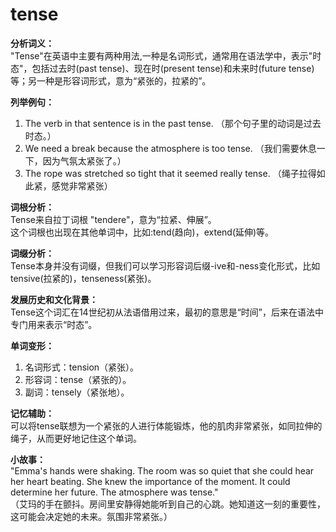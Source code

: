 # tense

**分析词义：**  
"Tense"在英语中主要有两种用法,一种是名词形式，通常用在语法学中，表示"时态"，包括过去时(past tense)、现在时(present tense)和未来时(future tense)等；另一种是形容词形式，意为“紧张的，拉紧的”。

  

**列举例句：**

  

1.  The verb in that sentence is in the past tense. （那个句子里的动词是过去时态。）
2.  We need a break because the atmosphere is too tense. （我们需要休息一下，因为气氛太紧张了。）
3.  The rope was stretched so tight that it seemed really tense. （绳子拉得如此紧，感觉非常紧张）

  

**词根分析：**  
Tense来自拉丁词根 "tendere"，意为“拉紧、伸展”。  
这个词根也出现在其他单词中，比如:tend(趋向)，extend(延伸)等。

  

**词缀分析：**  
Tense本身并没有词缀，但我们可以学习形容词后缀-ive和-ness变化形式，比如tensive(拉紧的)，tenseness(紧张)。

  

**发展历史和文化背景：**  
Tense这个词汇在14世纪初从法语借用过来，最初的意思是“时间”，后来在语法中专门用来表示“时态”。

  

**单词变形：**

  

1.  名词形式：tension（紧张）。
2.  形容词：tense（紧张的）。
3.  副词：tensely（紧张地）。

  

**记忆辅助：**  
可以将tense联想为一个紧张的人进行体能锻炼，他的肌肉非常紧张，如同拉伸的绳子，从而更好地记住这个单词。

  

**小故事：**  
"Emma's hands were shaking. The room was so quiet that she could hear her heart beating. She knew the importance of the moment. It could determine her future. The atmosphere was tense."  
（艾玛的手在颤抖。房间里安静得她能听到自己的心跳。她知道这一刻的重要性，这可能会决定她的未来。氛围非常紧张。）
